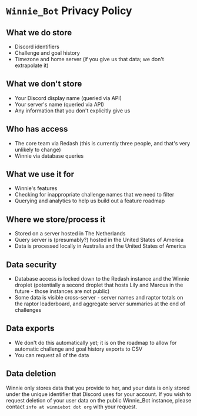 # `Winnie_Bot` Privacy Policy

## What we do store

* Discord identifiers
* Challenge and goal history
* Timezone and home server (if you give us that data; we don't extrapolate it)

## What we don't store

* Your Discord display name (queried via API)
* Your server's name (queried via API)
* Any information that you don't explicitly give us

## Who has access

* The core team via Redash (this is currently three people, and that's very unlikely to change)
* Winnie via database queries

## What we use it for

* Winnie's features
* Checking for inappropriate challenge names that we need to filter
* Querying and analytics to help us build out a feature roadmap

## Where we store/process it

* Stored on a server hosted in The Netherlands
* Query server is (presumably?) hosted in the United States of America
* Data is processed locally in Australia and the United States of America

## Data security

* Database access is locked down to the Redash instance and the Winnie droplet (potentially a second droplet that hosts Lily and Marcus in the future - those instances are not public)
* Some data is visible cross-server - server names and raptor totals on the raptor leaderboard, and aggregate server summaries at the end of challenges

## Data exports

* We don't do this automatically yet; it is on the roadmap to allow for automatic challenge and goal history exports to CSV
* You can request all of the data 

## Data deletion

Winnie only stores data that you provide to her, and your data is only stored under the unique identifier that Discord uses for your account. If you wish to request deletion of your user data on the public Winnie_Bot instance, please contact `info at winniebot dot org` with your request.
